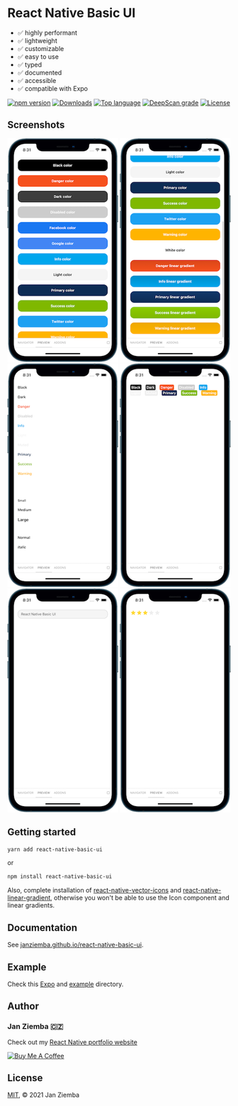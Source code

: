 # React Native Basic UI

-   ✅ highly performant
-   ✅ lightweight
-   ✅ customizable
-   ✅ easy to use
-   ✅ typed
-   ✅ documented
-   ✅ accessible
-   ✅ compatible with Expo

[![npm version](https://img.shields.io/npm/v/react-native-basic-ui.svg)](https://www.npmjs.com/package/react-native-basic-ui)
[![Downloads](https://img.shields.io/npm/dm/react-native-basic-ui.svg)](https://img.shields.io/npm/dm/react-native-basic-ui.svg)
[![Top language](https://img.shields.io/github/languages/top/janziemba/react-native-basic-ui)](https://github.com/janziemba/react-native-basic-ui)
[![DeepScan grade](https://deepscan.io/api/teams/12854/projects/15894/branches/325616/badge/grade.svg)](https://deepscan.io/dashboard#view=project&tid=12854&pid=15894&bid=325616)
[![License](https://img.shields.io/badge/license-MIT-blue.svg)](https://raw.githubusercontent.com/janziemba/react-native-basic-ui/master/LICENSE.md)

## Screenshots

![Button](/website/static/img/Button01.png)
![Button](/website/static/img/Button02.png)
![Text](/website/static/img/Text01.png)
![Label](/website/static/img/Label01.png)
![TextInput](/website/static/img/TextInput01.png)
![Rating](/website/static/img/Rating01.png)


## Getting started

```sh
yarn add react-native-basic-ui
```

or

```sh
npm install react-native-basic-ui
```

Also, complete installation of [react-native-vector-icons](https://github.com/oblador/react-native-vector-icons#installation) and [react-native-linear-gradient](https://github.com/react-native-linear-gradient/react-native-linear-gradient#installation), otherwise you won't be able to use the Icon component and linear gradients.

## Documentation

See [janziemba.github.io/react-native-basic-ui](https://janziemba.github.io/react-native-basic-ui).

## Example

Check this [Expo](https://snack.expo.io/@janziemba/react-native-basic-ui) and [example](example) directory.

## Author

### Jan Ziemba 🇨🇿

Check out my <a href="https://react-native.cz" title="React Native Developer" target="_blank">React Native portfolio website</a>

<a href="https://www.buymeacoffee.com/janziemba" target="_blank"><img src="https://cdn.buymeacoffee.com/buttons/default-yellow.png" alt="Buy Me A Coffee" height="41" width="174"></a>

## License

[MIT](LICENSE.md), © 2021 Jan Ziemba
